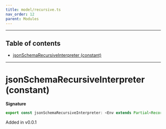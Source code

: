 ```yaml
---
title: model/recursive.ts
nav_order: 12
parent: Modules
---
```


---

<h2 class="text-delta">Table of contents</h2>

- [jsonSchemaRecursiveInterpreter (constant)](#jsonschemarecursiveinterpreter-constant)

---

# jsonSchemaRecursiveInterpreter (constant)

**Signature**

```ts
export const jsonSchemaRecursiveInterpreter: <Env extends Partial<Record<"JsonSchemaURI", any>>>() => ModelAlgebraRecursive1<"JsonSchemaURI", Env> = ...
```

Added in v0.0.1
